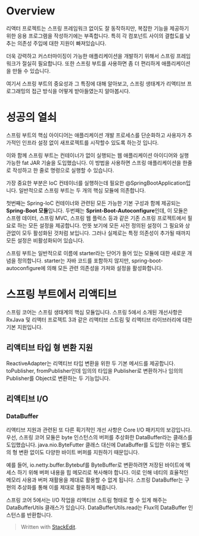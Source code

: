 # Overview

리액터 프로젝트는 스프링 프레임워크 없이도 잘 동작하지만, 복잡한 기능을 제공하기 위한 응용 프로그램을 작성하기에는 부족합니다. 특히 각 컴포넌트 사이의 결합도를 낮추는 의존성 주입에 대한 지원이 빠져있습니다. 

더욱 강력하고 커스터마이징이 가능한 애플리케이션을 개발하기 위해서 스프링 프레임워크가 절실히 필요합니다. 또한 스프링 부트를 사용하면 좀 더 편리하게 애플리케이션을 만들 수 있습니다. 

여기서 스프링 부트의 중요성과 그 특징에 대해 알아보고, 스프링 생태계가 리액티브 프로그래밍의 접근 방식을 어떻게 받아들였는지 알아봅시다. 

# 성공의 열쇠

스프링 부트의 핵심 아이디어는 애플리케이션 개발 프로세스를 단순화하고 사용자가 추가적인 인프라 설정 없이 새프로젝트를 시작할수 있도록 하는것 입니다. 

이와 함께 스프링 부트는 컨테이너가 없이 실행되는 웹 애플리케이션 아이디어와 실행 가능한 fat JAR 기술을 도입했습니다. 이 방법을 사용하면 스프링 애플리케이션을 한줄로 작성하고 한 줄로 명령으로 실행할 수 있습니다.

가장 중요한 부분은 IoC 컨테이너를 실행하는데 필요한 @SpringBootApplication입니다. 일반적으로 스프링 부트는 두 개의 핵심 모듈에 의존합니다.

첫번째는 Spring-IoC 컨테이너와 관련된 모든 가능한 기본 구성과 함께 제공되는 **Spring-Boot 모듈**입니다. 두번째는 **Sprint-Boot-Autoconfigure**인데, 이 모듈은 스프렝 데이터, 스프링 MVC, 스프링 웹 플럭스 등과 같은 기존 스프링 프로젝트에서 필요로 하는 모든 설정을 제공합니다. 언뜻 보기에 모든 사전 정의된 설정이 그 필요와 상관없이 모두 활성화된 것처럼 보입니다. 그러나 실제로는 특정 의존성이 추가될 때까지 모든 설정은 비활성화되어 있습니다.

스프링 부트는 일반적으로 이름에 starter라는 단어가 들어 있는 모듈에 대한 새로운 개념을 정의합니다. starter는 자바 코드를 포함하지 않지만, spring-boot-autoconfigure에 의해 모든 관련 의존성을 가져와 설정을 활성화합니다. 

# 스프링 부트에서 리액티브

스프링 코어는 스프링 생태계의 핵심 모듈입니다. 스프링 5에서 소개된 개선사항은 RxJava 및 리액터 프로젝트 3과 같은 리액티브 스트림 및 리액티브 라이브러리에 대한 기본 지원입니다. 

## 리액티브 타입 형 변환 지원

ReactiveAdapter는 리액티브 타입 변환을 위한 두 기본 메서드를 제공합니다. toPublisher, fromPublisher인데 임의의 타입을 Publisher<T>로 변환하거나 임의의 Publisher<T>를 Object로 변환하는 두 기능입니다. 


## 리액티브 I/O

### DataBuffer
리액티브 지원과 관련된 또 다른 획기적인 개선 사항은 Core I/O 패키지의 보강입니다. 우선, 스프링 코어 모듈은 byte 인스턴스의 버퍼를 추상화한 DataBuffer라는 클래스를 도입했습니다. java.nio.ByteFutter 클래스 대신에 DataBuffer를 도입한 이유는 별도의 형 변환 없이도 다양한 바이트 버퍼를 지원하기 때문입니다.

예를 들어, io.netty.buffer.Bytebuf를 ByteBuffer로 변환하려면 저장된 바이트에 엑세스 하기 위해 버퍼 내용을 힙 메모리로 복사해야 합니다.  이로 인해 네티의 효율적인 메모리 사용과 버퍼 재활용을 제대로 활용할 수 없게 됩니다. 스프링 DataBuffer는 구현의 추상화를 통해 이를 제대로 활용하게 해줍니다. 

스프링 코어 5에서는 I/O 작업을 리액티브 스트림 형태로 할 수 있게 해주는 DataBufferUtils 클래스가 있습니다. DataBufferUtils.read는 Flux의 DataBuffer 인스턴스를 반환합니다. 




> Written with [StackEdit](https://stackedit.io/).
<!--stackedit_data:
eyJoaXN0b3J5IjpbLTE4NTE4NjUwODAsMTQ5MzUzMDc4OCwxMz
gyNjY5MTIyLC02NTM5ODIyMjQsLTE0ODEwNTI4MzMsMjc4NzA5
OTM4LDYwMDU3NzEzLC0yOTg4ODcyMjUsOTQ3MjExNjAwLC01ND
AwNjkzOTksNzMwOTk4MTE2XX0=
-->